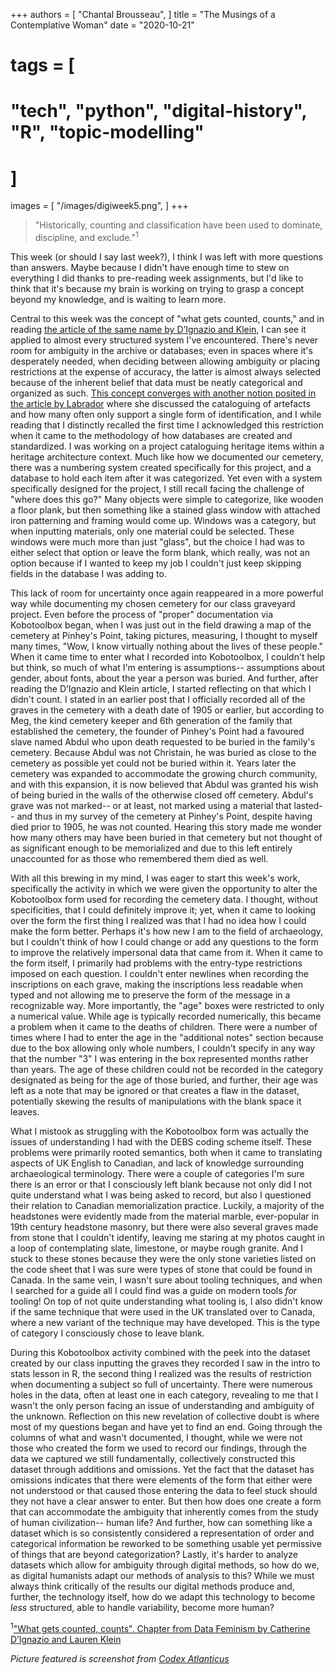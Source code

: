 +++
authors = [
    "Chantal Brousseau",
]
title = "The Musings of a Contemplative Woman"
date = "2020-10-21"
# tags = [
#     "tech", "python", "digital-history", "R", "topic-modelling"
# ]
images = [
"/images/digiweek5.png",
]
+++

> "Historically, counting and classification have been used to dominate, discipline, and exclude."<sup>1<sup>

This week (or should I say last week?), I think I was left with more questions than answers. Maybe because I didn't have enough time to stew on everything I did thanks to pre-reading week assignments, but I'd like to think that it's because my brain is working on trying to grasp a concept beyond my knowledge, and is waiting to learn more.

Central to this week was the concept of "what gets counted, counts," and in reading [the article of the same name by D’Ignazio and Klein](https://data-feminism.mitpress.mit.edu/pub/h1w0nbqp/release/2), I can see it applied to almost every structured system I've encountered. There's never room for ambiguity in the archive or databases; even in spaces where it's desperately needed, when deciding between allowing ambiguity or placing restrictions at the expense of accuracy, the latter is almost always selected because of the inherent belief that data must be neatly categorical and organized as such. [This concept converges with another notion posited in the article by Labrador](chrome-extension://bjfhmglciegochdpefhhlphglcehbmek/pdfjs/web/viewer.html?file=https%3A%2F%2Fdigiarch.netlify.app%2Fdata%2FOntologies_of_the_Future_and_Interfaces.pdf) where she discussed the cataloguing of artefacts and how many often only support a single form of identification, and I while reading that I distinctly recalled the first time I acknowledged this restriction when it came to the methodology of how databases are created and standardized. I was working on a project cataloguing heritage items within a heritage architecture context. Much like how we documented our cemetery, there was a numbering system created specifically for this project, and a database to hold each item after it was categorized. Yet even with a system specifically designed for the project, I still recall facing the challenge of "where does this go?" Many objects were simple to categorize, like wooden a floor plank, but then something like a stained glass window with attached iron patterning and framing would come up. Windows was a category, but when inputting materials, only one material could be selected. These windows were much more than just "glass", but the choice I had was to either select that option or leave the form blank, which really, was not an option because if I wanted to keep my job I couldn't just keep skipping fields in the database I was adding to.

This lack of room for uncertainty once again reappeared in a more powerful way while documenting my chosen cemetery for our class graveyard project. Even before the process of "proper" documentation via Kobotoolbox began, when I was just out in the field drawing a map of the cemetery at Pinhey's Point, taking pictures, measuring, I thought to myself many times, "Wow, I know virtually nothing about the lives of these people." When it came time to enter what I recorded into Kobotoolbox, I couldn't help but think, so much of what I'm entering is assumptions-- assumptions about gender, about fonts, about the year a person was buried. And further, after reading the D’Ignazio and Klein article, I started reflecting on that which I didn't count. I stated in an earlier post that I officially recorded all of the graves in the cemetery with a death date of 1905 or earlier, but according to Meg, the kind cemetery keeper and 6th generation of the family that established the cemetery, the founder of Pinhey's Point had a favoured slave named Abdul who upon death requested to be buried in the family's cemetery. Because Abdul was not Christain, he was buried as close to the cemetery as possible yet could not be buried within it. Years later the cemetery was expanded to accommodate the growing church community, and with this expansion, it is now believed that Abdul was granted his wish of being buried in the walls of the otherwise closed off cemetery. Abdul's grave was not marked-- or at least, not marked using a material that lasted-- and thus in my survey of the cemetery at Pinhey's Point, despite having died prior to 1905, he was not counted. Hearing this story made me wonder how many others may have been buried in that cemetery but not thought of as significant enough to be memorialized and due to this left entirely unaccounted for as those who remembered them died as well.

With all this brewing in my mind, I was eager to start this week's work, specifically the activity in which we were given the opportunity to alter the Kobotoolbox form used for recording the cemetery data. I thought, without specificities, that I could definitely improve it; yet, when it came to looking over the form the first thing I realized was that I had no idea how I could make the form better. Perhaps it's how new I am to the field of archaeology, but I couldn't think of how I could change or add any questions to the form to improve the relatively impersonal data that came from it. When it came to the form itself, I primarily had problems with the entry-type restrictions imposed on each question. I couldn't enter newlines when recording the inscriptions on each grave, making the inscriptions less readable when typed and not allowing me to preserve the form of the message in a recognizable way. More importantly, the "age" boxes were restricted to only a numerical value. While age is typically recorded numerically, this became a problem when it came to the deaths of children. There were a number of times where I had to enter the age in the "additional notes" section because due to the box allowing only whole numbers, I couldn't specify in any way that the number "3" I was entering in the box represented months rather than years. The age of these children could not be recorded in the category designated as being for the age of those buried, and further, their age was left as a note that may be ignored or that creates a flaw in the dataset, potentially skewing the results of manipulations with the blank space it leaves.

What I mistook as struggling with the Kobotoolbox form was actually the issues of understanding I had with the DEBS coding scheme itself. These problems were primarily rooted semantics, both when it came to translating aspects of UK English to Canadian, and lack of knowledge surrounding archaeological terminology. There were a couple of categories I'm sure there is an error or that I consciously left blank because not only did I not quite understand what I was being asked to record, but also I questioned their relation to Canadian memorialization practice. Luckily, a majority of the headstones were evidently made from the material marble, ever-popular in 19th century headstone masonry, but there were also several graves made from stone that I couldn't identify, leaving me staring at my photos caught in a loop of contemplating slate, limestone, or maybe rough granite. And I stuck to these stones because they were the only stone varieties listed on the code sheet that I was sure were types of stone that could be found in Canada. In the same vein, I wasn't sure about tooling techniques, and when I searched for a guide all I could find was a guide on modern tools *for* tooling! On top of not quite understanding what tooling is, I also didn't know if the same technique that were used in the UK translated over to Canada, where a new variant of the technique may have developed. This is the type of category I consciously chose to leave blank.

During this Kobotoolbox activity combined with the peek into the dataset created by our class inputting the graves they recorded I saw in the intro to stats lesson in R, the second thing I realized was the results of restriction when documenting a subject so full of uncertainty. There were numerous holes in the data, often at least one in each category, revealing to me that I wasn't the only person facing an issue of understanding and ambiguity of the unknown. Reflection on this new revelation of collective doubt is where most of my questions began and have yet to find an end. Going through the columns of what and wasn't documented, I thought, while we were not those who created the form we used to record our findings, through the data we captured we still fundamentally, collectively constructed this dataset through additions and omissions. Yet the fact that the dataset has omissions indicates that there were elements of the form that either were not understood or that caused those entering the data to feel stuck should they not have a clear answer to enter. But then how does one create a form that can accommodate the ambiguity that inherently comes from the study of human civilization-- human life? And further, how can something like a dataset which is so consistently considered a representation of order and categorical information be reworked to be something usable yet permissive of things that are beyond categorization? Lastly, it's harder to analyze datasets which allow for ambiguity through digital methods, so how do we, as digital humanists adapt our methods of analysis to this? While we must always think critically of the results our digital methods produce and, further, the technology itself, how do we adapt this technology to become *less* structured, able to handle variability, become more human?

<sup>1</sup>["What gets counted, counts". Chapter from Data Feminism by Catherine D’Ignazio and Lauren Klein](https://data-feminism.mitpress.mit.edu/pub/h1w0nbqp/release/2)

*Picture featured is screenshot from [Codex Atlanticus](https://codex-atlanticus.it/#/Overview)*

